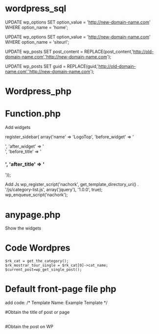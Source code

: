 # wordpress_sql

UPDATE wp_options
SET option_value = 'http://new-domain-name.com'
WHERE option_name = 'home';

UPDATE wp_options
SET option_value = 'http://new-domain-name.com'
WHERE option_name = 'siteurl';

UPDATE wp_posts
SET post_content = REPLACE(post_content,'http://old-domain-name.com','http://new-domain-name.com');

UPDATE wp_posts
SET guid = REPLACE(guid,'http://old-domain-name.com','http://new-domain-name.com');



# Wordpress_php

# Function.php

Add widgets

  register_sidebar( array('name' => 'LogoTop', 'before_widget' => '<div class="">', 'after_widget' => '</div>', 'before_title' => '<h3>', 'after_title' => '</h3>'));

Add Js
 wp_register_script('nachork', get_template_directory_uri() . '/js/category-list.js', array('jquery'), '1.0.0', true);
 wp_enqueue_script('nachork');
 
# anypage.php
 
Show the widgets
<?php if (!function_exists('dynamic_sidebar') || !dynamic_sidebar('Slider Full Width')) : endif; ?>

# Code Wordpres

    $rk_cat = get_the_category(); 
    $rk_mostrar_tour_single = $rk_cat[0]->cat_name;
    $current_post=wp_get_single_post();
    
# Default front-page file php
add code:
/* Template Name: Example Template */ 

#Obtain the title of post or page
<h2><?php the_title(); ?></h2>

#Obtain the post on WP
<?php
		if ( have_posts() ) {

			// Load posts loop.
			while ( have_posts() ) {
				the_post();
			}

		};
?>

    
    
